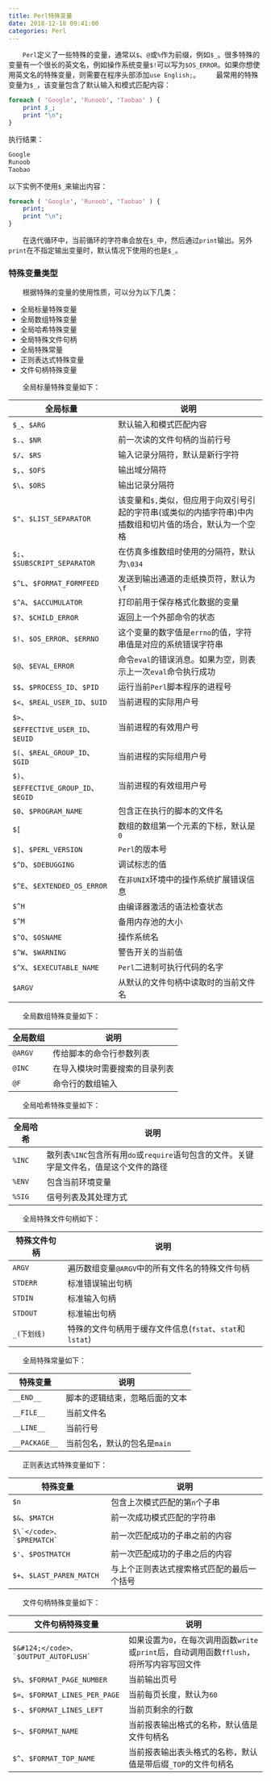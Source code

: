 ```yaml
---
title: Perl特殊变量
date: 2018-12-18 09:41:00
categories: Perl
---
```

&emsp;&emsp;`Perl`定义了一些特殊的变量，通常以`$`、`@`或`%`作为前缀，例如`$_`。很多特殊的变量有一个很长的英文名，例如操作系统变量`$!`可以写为`$OS_ERROR`。如果你想使用英文名的特殊变量，则需要在程序头部添加`use English;`。
&emsp;&emsp;最常用的特殊变量为`$_`，该变量包含了默认输入和模式匹配内容：

``` perl
foreach ( 'Google', 'Runoob', 'Taobao' ) {
    print $_;
    print "\n";
}
```

执行结果：

``` bash
Google
Runoob
Taobao
```

以下实例不使用`$_`来输出内容：

``` perl
foreach ( 'Google', 'Runoob', 'Taobao' ) {
    print;
    print "\n";
}
```

&emsp;&emsp;在迭代循环中，当前循环的字符串会放在`$_`中，然后通过`print`输出。另外`print`在不指定输出变量时，默认情况下使用的也是`$_`。

### 特殊变量类型

&emsp;&emsp;根据特殊的变量的使用性质，可以分为以下几类：

- 全局标量特殊变量
- 全局数组特殊变量
- 全局哈希特殊变量
- 全局特殊文件句柄
- 全局特殊常量
- 正则表达式特殊变量
- 文件句柄特殊变量

&emsp;&emsp;全局标量特殊变量如下：

全局标量                              | 说明
-------------------------------------|--------
`$_`、`$ARG`                         | 默认输入和模式匹配内容
`$.`、`$NR`                          | 前一次读的文件句柄的当前行号
`$/`、`$RS`                          | 输入记录分隔符，默认是新行字符
`$,`、`$OFS`                         | 输出域分隔符
`$\`、`$ORS`                         | 输出记录分隔符
`$"`、`$LIST_SEPARATOR`              | 该变量和`$,`类似，但应用于向双引号引起的字符串(或类似的内插字符串)中内插数组和切片值的场合，默认为一个空格
`$;`、`$SUBSCRIPT_SEPARATOR`         | 在仿真多维数组时使用的分隔符，默认为`\034`
`$^L`、`$FORMAT_FORMFEED`            | 发送到输出通道的走纸换页符，默认为`\f`
`$^A`、`$ACCUMULATOR`                | 打印前用于保存格式化数据的变量
`$?`、`$CHILD_ERROR`                 | 返回上一个外部命令的状态
`$!`、`$OS_ERROR`、`$ERRNO`          | 这个变量的数字值是`errno`的值，字符串值是对应的系统错误字符串
`$@`、`$EVAL_ERROR`                  | 命令`eval`的错误消息。如果为空，则表示上一次`eval`命令执行成功
`$$`、`$PROCESS_ID`、`$PID`          | 运行当前`Perl`脚本程序的进程号
`$<`、`$REAL_USER_ID`、`$UID`        | 当前进程的实际用户号
`$>`、`$EFFECTIVE_USER_ID`、`$EUID`  | 当前进程的有效用户号
`$(`、`$REAL_GROUP_ID`、`$GID`       | 当前进程的实际组用户号
`$)`、`$EFFECTIVE_GROUP_ID`、`$EGID` | 当前进程的有效组用户号
`$0`、`$PROGRAM_NAME`                | 包含正在执行的脚本的文件名
`$[`                                 | 数组的数组第一个元素的下标，默认是`0`
`$]`、`$PERL_VERSION`                | `Perl`的版本号
`$^D`、`$DEBUGGING`                  | 调试标志的值
`$^E`、`$EXTENDED_OS_ERROR`          | 在`非UNIX`环境中的操作系统扩展错误信息
`$^H`                                | 由编译器激活的语法检查状态
`$^M`                                | 备用内存池的大小
`$^O`、`$OSNAME`                     | 操作系统名
`$^W`、`$WARNING`                    | 警告开关的当前值
`$^X`、`$EXECUTABLE_NAME`            | `Perl`二进制可执行代码的名字
`$ARGV`                              | 从默认的文件句柄中读取时的当前文件名

&emsp;&emsp;全局数组特殊变量如下：

全局数组 | 说明
--------|-----
`@ARGV` | 传给脚本的命令行参数列表
`@INC`  | 在导入模块时需要搜索的目录列表
`@F`    | 命令行的数组输入

&emsp;&emsp;全局哈希特殊变量如下：

全局哈希 | 说明
--------|-----
`%INC`  | 散列表`%INC`包含所有用`do`或`require`语句包含的文件。关键字是文件名，值是这个文件的路径
`%ENV`  | 包含当前环境变量
`%SIG`  | 信号列表及其处理方式

&emsp;&emsp;全局特殊文件句柄如下：

特殊文件句柄 | 说明
------------|-----
`ARGV`      | 遍历数组变量`@ARGV`中的所有文件名的特殊文件句柄
`STDERR`    | 标准错误输出句柄
`STDIN`     | 标准输入句柄
`STDOUT`    | 标准输出句柄
`_(下划线)` | 特殊的文件句柄用于缓存文件信息(`fstat`、`stat`和`lstat`)

&emsp;&emsp;全局特殊常量如下：

特殊变量       | 说明
--------------|-----
`__END__`     | 脚本的逻辑结束，忽略后面的文本
`__FILE__`    | 当前文件名
`__LINE__`    | 当前行号
`__PACKAGE__` | 当前包名，默认的包名是`main`

&emsp;&emsp;正则表达式特殊变量如下：

特殊变量                       | 说明
------------------------------|------
`$n`                          | 包含上次模式匹配的第`n`个子串
`$&`、`$MATCH`                | 前一次成功模式匹配的字符串
<code>$\`</code>、`$PREMATCH` | 前一次匹配成功的子串之前的内容
`$'`、`$POSTMATCH`            | 前一次匹配成功的子串之后的内容
`$+`、`$LAST_PAREN_MATCH`     | 与上个正则表达式搜索格式匹配的最后一个括号

&emsp;&emsp;文件句柄特殊变量如下：

文件句柄特殊变量                            | 说明
------------------------------------------|-----
<code>$&#124;</code>、`$OUTPUT_AUTOFLUSH` | 如果设置为`0`，在每次调用函数`write`或`print`后，自动调用函数`fflush`，将所写内容写回文件
`$%`、`$FORMAT_PAGE_NUMBER`               | 当前输出页号
`$=`、`$FORMAT_LINES_PER_PAGE`            | 当前每页长度，默认为`60`
`$-`、`$FORMAT_LINES_LEFT`                | 当前页剩余的行数
`$~`、`$FORMAT_NAME`                      | 当前报表输出格式的名称，默认值是文件句柄名
`$^`、`$FORMAT_TOP_NAME`                  | 当前报表输出表头格式的名称，默认值是带后缀`_TOP`的文件句柄名